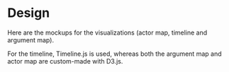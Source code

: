 # Design

Here are the mockups for the visualizations (actor map, timeline and argument map).

For the timeline, Timeline.js is used, whereas both the argument map and actor map
are custom-made with D3.js.
